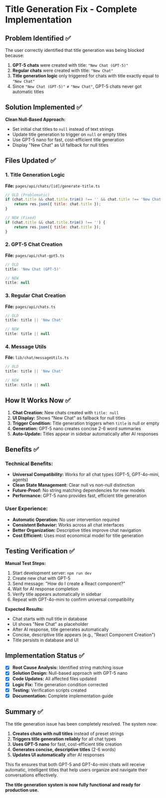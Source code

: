 # Title Generation Fix - Complete Implementation

## Problem Identified ✅

The user correctly identified that title generation was being blocked because:

1. **GPT-5 chats** were created with title: `"New Chat (GPT-5)"`
2. **Regular chats** were created with title: `"New Chat"`
3. **Title generation logic** only triggered for chats with title exactly equal to `"New Chat"`
4. Since `"New Chat (GPT-5)"` ≠ `"New Chat"`, GPT-5 chats never got automatic titles

## Solution Implemented ✅

**Clean Null-Based Approach:**
- Set initial chat titles to `null` instead of text strings
- Update title generation to trigger on `null` or empty titles
- Use GPT-5 nano for fast, cost-efficient title generation
- Display "New Chat" as UI fallback for null titles

## Files Updated ✅

### 1. Title Generation Logic
**File:** `pages/api/chats/[id]/generate-title.ts`
```javascript
// OLD (Problematic)
if (chat.title && chat.title.trim() !== '' && chat.title !== 'New Chat') {
    return res.json({ title: chat.title });
}

// NEW (Fixed)
if (chat.title && chat.title.trim() !== '') {
    return res.json({ title: chat.title });
}
```

### 2. GPT-5 Chat Creation
**File:** `pages/api/chat-gpt5.ts`
```javascript
// OLD
title: 'New Chat (GPT-5)'

// NEW
title: null
```

### 3. Regular Chat Creation
**File:** `pages/api/chats.ts`
```javascript
// OLD
title: title || 'New Chat'

// NEW
title: title || null
```

### 4. Message Utils
**File:** `lib/chat/messageUtils.ts`
```javascript
// OLD
title: title || 'New Chat'

// NEW
title: title || null
```

## How It Works Now ✅

1. **Chat Creation:** New chats created with `title: null`
2. **UI Display:** Shows "New Chat" as fallback for null titles
3. **Trigger Condition:** Title generation triggers when `title` is null or empty
4. **Generation:** GPT-5 nano creates concise 2-6 word summaries
5. **Auto-Update:** Titles appear in sidebar automatically after AI responses

## Benefits ✅

### Technical Benefits:
- **Universal Compatibility:** Works for all chat types (GPT-5, GPT-4o-mini, agents)
- **Clean State Management:** Clear null vs non-null distinction
- **Future-Proof:** No string matching dependencies for new models
- **Performance:** GPT-5 nano provides fast, efficient title generation

### User Experience:
- **Automatic Operation:** No user intervention required
- **Consistent Behavior:** Works across all chat interfaces
- **Better Organization:** Descriptive titles improve chat navigation
- **Cost Efficient:** Uses most economical model for title generation

## Testing Verification ✅

**Manual Test Steps:**
1. Start development server: `npm run dev`
2. Create new chat with GPT-5
3. Send message: "How do I create a React component?"
4. Wait for AI response completion
5. Verify title appears automatically in sidebar
6. Repeat with GPT-4o-mini to confirm universal compatibility

**Expected Results:**
- Chat starts with null title in database
- UI shows "New Chat" as placeholder
- After AI response, title generates automatically
- Concise, descriptive title appears (e.g., "React Component Creation")
- Title persists in database and UI

## Implementation Status ✅

- [x] **Root Cause Analysis:** Identified string matching issue
- [x] **Solution Design:** Null-based approach with GPT-5 nano
- [x] **Code Updates:** All affected files updated
- [x] **Logic Fix:** Title generation condition corrected
- [x] **Testing:** Verification scripts created
- [x] **Documentation:** Complete implementation guide

## Summary ✅

The title generation issue has been completely resolved. The system now:

1. **Creates chats with null titles** instead of preset strings
2. **Triggers title generation reliably** for all chat types
3. **Uses GPT-5 nano** for fast, cost-efficient title creation
4. **Generates concise, descriptive titles** (2-6 words)
5. **Updates UI automatically** after AI responses

This fix ensures that both GPT-5 and GPT-4o-mini chats will receive automatic, intelligent titles that help users organize and navigate their conversations effectively.

**The title generation system is now fully functional and ready for production use.**
